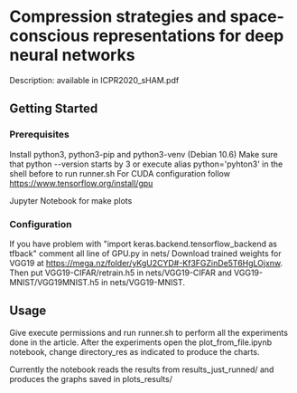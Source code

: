 # Compression strategies and space-conscious representations for deep neural networks
Description: available in ICPR2020_sHAM.pdf

## Getting Started
### Prerequisites

Install python3, python3-pip and python3-venv (Debian 10.6)
Make sure that python --version starts by 3 or execute alias python='pyhton3' in the shell before to run runner.sh
For CUDA configuration follow https://www.tensorflow.org/install/gpu

Jupyter Notebook for make plots

<!--
tensorflow-gpu==2.2.0 or tensorflow==2.2.0
numpy==1.18.1
scikit-learn==0.22.1
scipy==1.4.1
numba==0.49.1
joblib==0.14.1
matplotlib==3.1.3
Anaconda installation

### Installation
Go to compressionNN_package and install the package with setup.py
-->
### Configuration
If you have problem with "import keras.backend.tensorflow_backend as tfback"
comment all line of GPU.py in nets/
Download trained weights for VGG19 at https://mega.nz/folder/yKgU2CYD#-Kf3FGZinDe5T6HgLOjxnw. Then put VGG19-CIFAR/retrain.h5 in nets/VGG19-CIFAR and VGG19-MNIST/VGG19MNIST.h5 in nets/VGG19-MNIST.


## Usage
Give execute permissions and run runner.sh to perform all the experiments done in the article. After the experiments open the plot\_from\_file.ipynb notebook, change directory_res as indicated to produce the charts.

Currently the notebook reads the results from results\_just\_runned/ and produces the graphs saved in plots_results/
